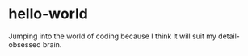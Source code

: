 # hello-world 
Jumping into the world of coding because I think it will suit my detail-obsessed brain.  
